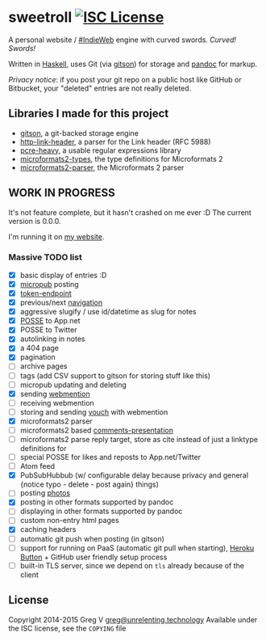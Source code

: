 # sweetroll [![ISC License](https://img.shields.io/badge/license-ISC-red.svg?style=flat)](https://tldrlegal.com/license/-isc-license)

A personal website / [#IndieWeb] engine with curved swords. *Curved! Swords!*

Written in [Haskell], uses Git (via [gitson]) for storage and [pandoc] for markup.

*Privacy notice*: if you post your git repo on a public host like GitHub or Bitbucket, your "deleted" entries are not really deleted.

## Libraries I made for this project

- [gitson], a git-backed storage engine
- [http-link-header], a parser for the Link header (RFC 5988)
- [pcre-heavy], a usable regular expressions library
- [microformats2-types], the type definitions for Microformats 2
- [microformats2-parser], the Microformats 2 parser

[#IndieWeb]: http://indiewebcamp.com
[Haskell]: http://haskell.org
[gitson]: https://github.com/myfreeweb/gitson
[http-link-header]: https://github.com/myfreeweb/http-link-header
[pcre-heavy]: https://github.com/myfreeweb/pcre-heavy
[microformats2-types]: https://github.com/myfreeweb/microformats2-types
[microformats2-parser]: https://github.com/myfreeweb/microformats2-parser
[pandoc]: http://johnmacfarlane.net/pandoc/

## WORK IN PROGRESS

It's not feature complete, but it hasn't crashed on me ever :D
The current version is 0.0.0.

I'm running it on [my website](https://unrelenting.technology).

### Massive TODO list

- [x] basic display of entries :D
- [x] [micropub](http://indiewebcamp.com/micropub) posting
- [x] [token-endpoint](http://indiewebcamp.com/token-endpoint)
- [x] previous/next [navigation](http://indiewebcamp.com/navigation)
- [x] aggressive slugify / use id/datetime as slug for notes
- [x] [POSSE](http://indiewebcamp.com/POSSE) to App.net
- [x] POSSE to Twitter
- [x] autolinking in notes
- [x] a 404 page
- [x] pagination
- [ ] archive pages
- [ ] tags (add CSV support to gitson for storing stuff like this)
- [ ] micropub updating and deleting
- [x] sending [webmention](http://indiewebcamp.com/webmention)
- [ ] receiving webmention
- [ ] storing and sending [vouch](http://indiewebcamp.com/vouch) with webmention
- [x] microformats2 parser
- [ ] microformats2 based [comments-presentation](http://indiewebcamp.com/comments-presentation)
- [ ] microformats2 parse reply target, store as cite instead of just a linktype definitions for
- [ ] special POSSE for likes and reposts to App.net/Twitter
- [ ] Atom feed
- [x] PubSubHubbub (w/ configurable delay because privacy and general {notice typo - delete - post again} things)
- [ ] posting [photos](http://indiewebcamp.com/photos)
- [x] posting in other formats supported by pandoc
- [ ] displaying in other formats supported by pandoc
- [ ] custom non-entry html pages
- [x] caching headers
- [ ] automatic git push when posting (in gitson)
- [ ] support for running on PaaS (automatic git pull when starting), [Heroku Button](https://blog.heroku.com/archives/2014/8/7/heroku-button) + GitHub user friendly setup process
- [ ] built-in TLS server, since we depend on `tls` already because of the client

## License

Copyright 2014-2015 Greg V <greg@unrelenting.technology>
Available under the ISC license, see the `COPYING` file
